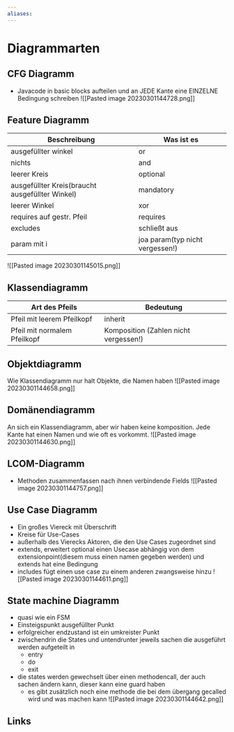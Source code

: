 ```yaml
---
aliases: 
---
```

# Diagrammarten 
## CFG Diagramm
- Javacode in basic blocks aufteilen und an JEDE Kante eine EINZELNE Bedingung schreiben
![[Pasted image 20230301144728.png]]
## Feature Diagramm
| Beschreibung                                    | Was ist es                      |
| ----------------------------------------------- | ------------------------------- |
| ausgefüllter winkel                             | or                              |
| nichts                                          | and                             |
| leerer Kreis                                    | optional                        |
| ausgefüllter Kreis(braucht ausgefüllter Winkel) | mandatory                       |
| leerer Winkel                                   | xor                             |
| requires auf gestr. Pfeil                       | requires                        |
| excludes                                        | schließt aus                    |
| param mit i                                     | joa param(typ nicht vergessen!) |
![[Pasted image 20230301145015.png]]
## Klassendiagramm
| Art des Pfeils               | Bedeutung                             |
| ---------------------------- | ------------------------------------- |
| Pfeil mit leerem Pfeilkopf   | inherit                               |
| Pfeil mit normalem Pfeilkopf | Komposition (Zahlen nicht vergessen!) |

## Objektdiagramm
Wie Klassendiagramm nur halt Objekte, die Namen haben
![[Pasted image 20230301144658.png]]
## Domänendiagramm
An sich ein Klassendiagramm, aber wir haben keine komposition. Jede Kante hat einen Namen und wie oft es vorkommt.
![[Pasted image 20230301144630.png]]
## LCOM-Diagramm
- Methoden zusammenfassen nach ihnen verbindende Fields
![[Pasted image 20230301144757.png]]
## Use Case Diagramm
- Ein großes Viereck mit Überschrift
- Kreise für Use-Cases
- außerhalb des Vierecks Aktoren, die den Use Cases zugeordnet sind
- extends, erweitert optional einen Usecase abhängig von dem extensionpoint(diesem muss einen namen gegeben werden) und extends hat eine Bedingung
- includes fügt einen use case zu einem anderen zwangsweise hinzu
![[Pasted image 20230301144611.png]]
## State machine Diagramm
- quasi wie ein FSM
- Einsteigspunkt ausgefüllter Punkt
- erfolgreicher endzustand ist ein umkreister Punkt
- zwischendrin die States und untendrunter jeweils sachen die ausgeführt werden aufgeteilt in
	- entry
	- do
	- exit
- die states werden gewechselt über einen methodencall, der auch sachen ändern kann, dieser kann eine guard haben
	- es gibt zusätzlich noch eine methode die bei dem übergang gecalled wird und was machen kann
![[Pasted image 20230301144642.png]]

## Links
